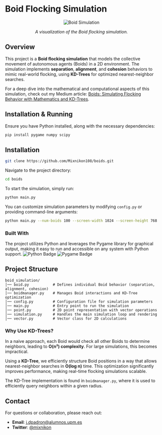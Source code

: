 # Boid Flocking Simulation

<p align="center">
  <img src="https://miro.medium.com/v2/resize:fit:720/format:webp/1*c9VTUIXfsfWXgsaIfbGV8Q.png" alt="Boid Simulation">
</p>

<p align="center"><em>A visualization of the Boid flocking simulation.</em></p>

## Overview
This project is a **Boid flocking simulation** that models the collective movement of autonomous agents (Boids) in a 2D environment. The simulation implements **separation**, **alignment**, and **cohesion** behaviors to mimic real-world flocking, using **KD-Trees** for optimized nearest-neighbor searches.

For a deep dive into the mathematical and computational aspects of this simulation, check out my Medium article:
[Boids: Simulating Flocking Behavior with Mathematics and KD-Trees](https://medium.com/@jorgechedo/boids-simulating-flocking-behavior-with-mathematics-and-kd-trees-be61f8f787f4).

## Installation & Running
Ensure you have Python installed, along with the necessary dependencies:

```bash
pip install pygame numpy scipy
```

## Installation

```sh
git clone https://github.com/Mixnikon108/boids.git
```

Navigate to the project directory:

```sh
cd boids
```

To start the simulation, simply run:

```bash
python main.py
```

You can customize simulation parameters by modifying `config.py` or providing command-line arguments:

```bash
python main.py --num-boids 100 --screen-width 1024 --screen-height 768
```


### Built With

The project utilizes Python and leverages the Pygame library for graphical output, making it easy to run and accessible on any system with Python support.
![Python Badge](https://img.shields.io/badge/python-v3.11.9-blue.svg)
![Pygame Badge](https://img.shields.io/badge/pygame-v2.6.0-blue.svg)

## Project Structure
```
boid_simulation/
│── boid.py           # Defines individual Boid behavior (separation, alignment, cohesion)
│── boidmanager.py    # Manages Boid interactions and KD-Tree optimization
│── config.py         # Configuration file for simulation parameters
│── main.py           # Entry point to run the simulation
│── point.py          # 2D point representation with vector operations
│── simulation.py     # Handles the main simulation loop and rendering
│── vector.py         # Vector class for 2D calculations
```

### Why Use KD-Trees?

In a naive approach, each Boid would check all other Boids to determine neighbors, leading to **O(n²) complexity**. For large simulations, this becomes impractical.

Using a **KD-Tree**, we efficiently structure Boid positions in a way that allows nearest-neighbor searches in **O(log n)** time. This optimization significantly improves performance, making real-time flocking simulations scalable.

The KD-Tree implementation is found in `boidmanager.py`, where it is used to efficiently query neighbors within a given radius.

## Contact

For questions or collaboration, please reach out:

- **Email**: [j.dpadron@alumnos.upm.es](mailto:j.dpadron@alumnos.upm.es)
- **Twitter**: [@mixnikon](https://twitter.com/mixnikon)

